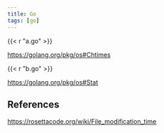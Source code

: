 ```yaml
---
title: Go
tags: [go]
---
```


{{< r "a.go" >}}

<https://golang.org/pkg/os#Chtimes>

{{< r "b.go" >}}

<https://golang.org/pkg/os#Stat>

## References

<https://rosettacode.org/wiki/File_modification_time>
